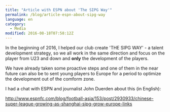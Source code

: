 ```yaml
---
title: "Article with ESPN about 'The SIPG Way'"
permalink: /blog/article-espn-about-sipg-way
language: en
category:
  - Media
modified: 2016-08-18T07:58:12Z
---
```


In the beginning of 2016, I helped our club create 'THE SIPG WAY' - a talent development strategy, so we all work in the same direction and focus on the player from U23 and down and **only** the development of the players.

We have already taken some proactive steps and one of them in the near future can also be to sent young players to Europe for a period to optimize the development out of the comform zone.

I had a chat with ESPN and journalist John Duerden about this (in English):

<http://www.espnfc.com/blog/football-asia/153/post/2930933/chinese-super-league-growing-as-shanghai-sipg-grow-europe-links>
